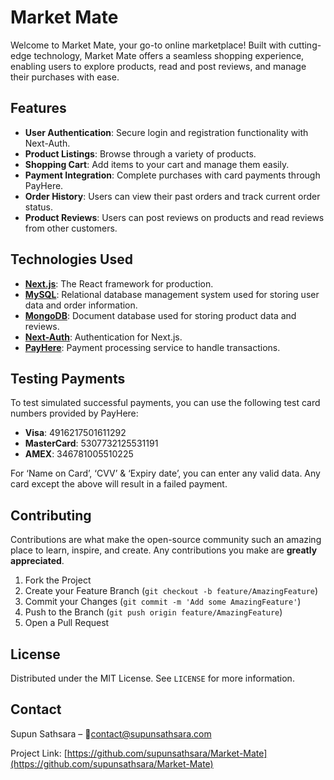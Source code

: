 # Market Mate

Welcome to Market Mate, your go-to online marketplace! Built with cutting-edge technology, Market Mate offers a seamless shopping experience, enabling users to explore products, read and post reviews, and manage their purchases with ease.

## Features

- **User Authentication**: Secure login and registration functionality with Next-Auth.
- **Product Listings**: Browse through a variety of products.
- **Shopping Cart**: Add items to your cart and manage them easily.
- **Payment Integration**: Complete purchases with card payments through PayHere.
- **Order History**: Users can view their past orders and track current order status.
- **Product Reviews**: Users can post reviews on products and read reviews from other customers.

## Technologies Used

- **[Next.js](https://nextjs.org/)**: The React framework for production.
- **[MySQL](https://www.mysql.com/)**: Relational database management system used for storing user data and order information.
- **[MongoDB](https://www.mongodb.com/)**: Document database used for storing product data and reviews.
- **[Next-Auth](https://next-auth.js.org/)**: Authentication for Next.js.
- **[PayHere](https://www.payhere.lk/)**: Payment processing service to handle transactions.

## Testing Payments

To test simulated successful payments, you can use the following test card numbers provided by PayHere:

- **Visa**: 4916217501611292
- **MasterCard**: 5307732125531191
- **AMEX**: 346781005510225

For ‘Name on Card’, ‘CVV’ & ‘Expiry date’, you can enter any valid data. Any card except the above will result in a failed payment.

## Contributing

Contributions are what make the open-source community such an amazing place to learn, inspire, and create. Any contributions you make are **greatly appreciated**.

1. Fork the Project
2. Create your Feature Branch (`git checkout -b feature/AmazingFeature`)
3. Commit your Changes (`git commit -m 'Add some AmazingFeature'`)
4. Push to the Branch (`git push origin feature/AmazingFeature`)
5. Open a Pull Request

## License

Distributed under the MIT License. See `LICENSE` for more information.

## Contact

Supun Sathsara – 📧contact@supunsathsara.com

Project Link: [https://github.com/supunsathsara/Market-Mate](https://github.com/supunsathsara/Market-Mate)



